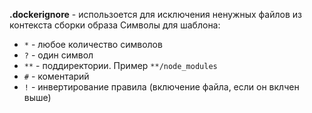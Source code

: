 **.dockerignore** - использоется для исключения ненужных файлов из контекста сборки образа
Символы для шаблона:
- `*` - любое количество символов
- `?` - один символ
- `**` - поддиректории. Пример `**/node_modules`
- `#` - коментарий
- `!` - инвертирование правила (включение файла, если он вклчен выше)